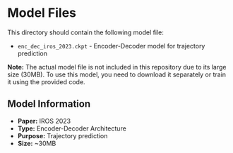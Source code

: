 # Model Files

This directory should contain the following model file:
- `enc_dec_iros_2023.ckpt` - Encoder-Decoder model for trajectory prediction

**Note:** The actual model file is not included in this repository due to its large size (30MB). 
To use this model, you need to download it separately or train it using the provided code.

## Model Information
- **Paper:** IROS 2023
- **Type:** Encoder-Decoder Architecture
- **Purpose:** Trajectory prediction
- **Size:** ~30MB 